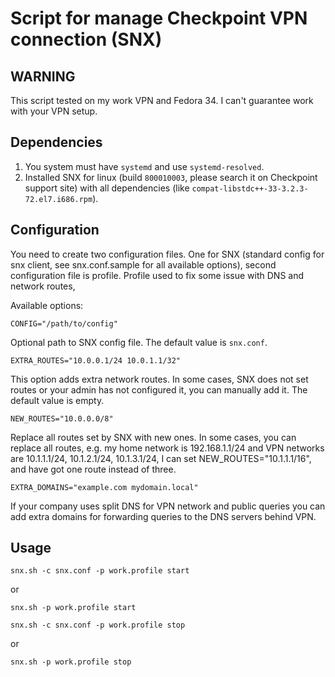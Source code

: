 # Script for manage Checkpoint VPN connection (SNX)

## WARNING

This script tested on my work VPN and Fedora 34. I can't guarantee work with your VPN setup.

## Dependencies
1. You system must have `systemd` and use `systemd-resolved`.
2. Installed SNX for linux (build `800010003`, please search it on Checkpoint support site) with all dependencies (like `compat-libstdc++-33-3.2.3-72.el7.i686.rpm`).

## Configuration

You need to create two configuration files. One for SNX (standard config for snx client, see snx.conf.sample for all available options), second configuration file is profile. Profile used to fix some issue with DNS and network routes,

Available options:

```
CONFIG="/path/to/config"
```
Optional path to SNX config file. The default value is `snx.conf`.

```
EXTRA_ROUTES="10.0.0.1/24 10.0.1.1/32"
```
This option adds extra network routes. In some cases, SNX does not set routes or your admin has not configured it, you can manually add it. The default value is empty.

```
NEW_ROUTES="10.0.0.0/8"
```
Replace all routes set by SNX with new ones. In some cases, you can replace all routes, e.g. my home network is 192.168.1.1/24 and VPN networks are 10.1.1.1/24, 10.1.2.1/24, 10.1.3.1/24, I can set NEW_ROUTES="10.1.1.1/16", and have got one route instead of three.

```
EXTRA_DOMAINS="example.com mydomain.local"
```
If your company uses split DNS for VPN network and public queries you can add extra domains for forwarding queries to the DNS servers behind VPN.

## Usage

```
snx.sh -c snx.conf -p work.profile start
```

or 

```
snx.sh -p work.profile start
```

```
snx.sh -c snx.conf -p work.profile stop
```

or

```
snx.sh -p work.profile stop
```
